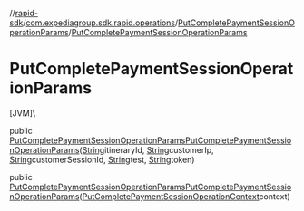 //[rapid-sdk](../../../index.md)/[com.expediagroup.sdk.rapid.operations](../index.md)/[PutCompletePaymentSessionOperationParams](index.md)/[PutCompletePaymentSessionOperationParams](-put-complete-payment-session-operation-params.md)

# PutCompletePaymentSessionOperationParams

[JVM]\

public [PutCompletePaymentSessionOperationParams](index.md)[PutCompletePaymentSessionOperationParams](-put-complete-payment-session-operation-params.md)([String](https://docs.oracle.com/javase/8/docs/api/java/lang/String.html)itineraryId, [String](https://docs.oracle.com/javase/8/docs/api/java/lang/String.html)customerIp, [String](https://docs.oracle.com/javase/8/docs/api/java/lang/String.html)customerSessionId, [String](https://docs.oracle.com/javase/8/docs/api/java/lang/String.html)test, [String](https://docs.oracle.com/javase/8/docs/api/java/lang/String.html)token)

public [PutCompletePaymentSessionOperationParams](index.md)[PutCompletePaymentSessionOperationParams](-put-complete-payment-session-operation-params.md)([PutCompletePaymentSessionOperationContext](../-put-complete-payment-session-operation-context/index.md)context)
